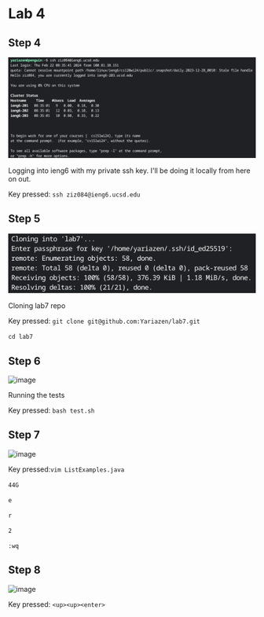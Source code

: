 # Lab 4

## Step 4
![image](images/4.png)

Logging into ieng6 with my private ssh key. I'll be doing it locally from here on out.

Key pressed: ```ssh ziz084@ieng6.ucsd.edu```

## Step 5
![image](images/5.png)

Cloning lab7 repo

Key pressed: ```git clone git@github.com:Yariazen/lab7.git```

```cd lab7```
## Step 6
![image](images/6.png)

Running the tests

Key pressed: ```bash test.sh```

## Step 7
![image](images/7.png)

Key pressed:```vim ListExamples.java``` 

```44G``` 

```e``` 

```r``` 

```2``` 

```:wq```

## Step 8
![image](images/8.png)

Key pressed: ```<up><up><enter>```